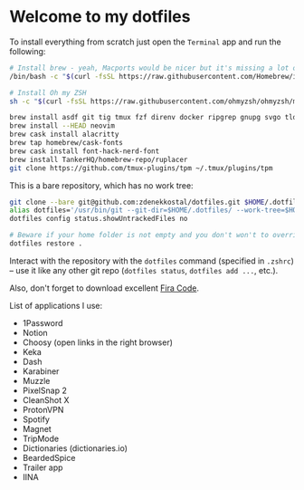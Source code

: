 # Welcome to my dotfiles 

To install everything from scratch just open the `Terminal` app and run the following:

```bash
# Install brew - yeah, Macports would be nicer but it's missing a lot of packages I use :(
/bin/bash -c "$(curl -fsSL https://raw.githubusercontent.com/Homebrew/install/master/install.sh)"

# Install Oh my ZSH
sh -c "$(curl -fsSL https://raw.githubusercontent.com/ohmyzsh/ohmyzsh/master/tools/install.sh)"

brew install asdf git tig tmux fzf direnv docker ripgrep gnupg svgo tldr starship git-delta antibody
brew install --HEAD neovim
brew cask install alacritty 
brew tap homebrew/cask-fonts
brew cask install font-hack-nerd-font
brew install TankerHQ/homebrew-repo/ruplacer
git clone https://github.com/tmux-plugins/tpm ~/.tmux/plugins/tpm
```

This is a bare repository, which has no work tree:

```bash
git clone --bare git@github.com:zdenekkostal/dotfiles.git $HOME/.dotfiles
alias dotfiles='/usr/bin/git --git-dir=$HOME/.dotfiles/ --work-tree=$HOME'
dotfiles config status.showUntrackedFiles no

# Beware if your home folder is not empty and you don't won't to override everything
dotfiles restore .
```

Interact with the repository with the `dotfiles` command (specified in `.zshrc`) – use it like any other git repo (`dotfiles status`, `dotfiles add ...`, etc.).

Also, don't forget to download excellent [Fira Code](https://github.com/tonsky/FiraCode).

List of applications I use:
- 1Password
- Notion
- Choosy (open links in the right browser)
- Keka
- Dash
- Karabiner
- Muzzle
- PixelSnap 2
- CleanShot X
- ProtonVPN
- Spotify
- Magnet
- TripMode
- Dictionaries (dictionaries.io)
- BeardedSpice
- Trailer app
- IINA
